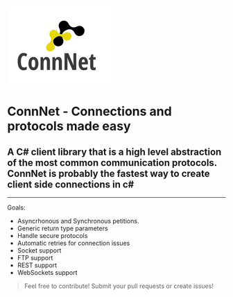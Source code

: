 ![ConnNet Logo](https://github.com/PauSabatesC/ConnNet/blob/master/ConnNet.PNG)  
========
# ConnNet - Connections and protocols made easy

## A C# client library that is a high level abstraction of the most common communication protocols. ConnNet is probably the fastest way to create client side connections in c#
---

Goals:
- Asyncrhonous and Synchronous petitions.
- Generic return type parameters
- Handle secure protocols
- Automatic retries for connection issues
- Socket support
- FTP support
- REST support
- WebSockets support


> Feel free to contribute! Submit your pull requests or create issues!